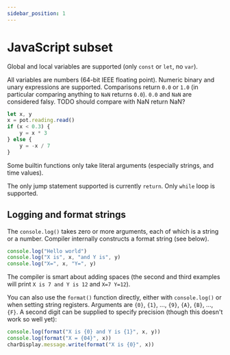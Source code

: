 ```yaml
---
sidebar_position: 1
---
```


# JavaScript subset


Global and local variables are supported (only `const` or `let`, no `var`).

All variables are numbers (64-bit IEEE floating point).
Numeric binary and unary expressions are supported.
Comparisons return `0.0` or `1.0` (in particular comparing anything to `NaN` returns `0.0`).
`0.0` and `NaN` are considered falsy.
TODO should compare with NaN return NaN?

```ts
let x, y
x = pot.reading.read()
if (x < 0.3) {
    y = x * 3
} else {
    y = -x / 7
}
```


Some builtin functions only take literal arguments (especially strings, and time values).

The only jump statement supported is currently `return`.
Only `while` loop is supported.

## Logging and format strings

The `console.log()` takes zero or more arguments, each of which is a string or a number.
Compiler internally constructs a format string (see below).

```ts
console.log("Hello world")
console.log("X is", x, "and Y is", y)
console.log("X=", x, "Y=", y)
```

The compiler is smart about adding spaces (the second and third examples will print `X is 7 and Y is 12`
and `X=7 Y=12`).

You can also use the `format()` function directly, either with `console.log()` or
when setting string registers.
Arguments are `{0}`, `{1}`, ..., `{9}`, `{A}`, `{B}`, ..., `{F}`.
A second digit can be supplied to specify precision (though this doesn't work so well yet):

```ts
console.log(format("X is {0} and Y is {1}", x, y))
console.log(format("X = {04}", x))
charDisplay.message.write(format("X is {0}", x))
```